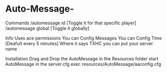 # Auto-Message-

Commands
/automessage id [Toggle it for that specific player]
/automessage global [Toggle it globally]

Info
Uses ace permissions
You can Config Messages
You can Config Time [Deafult every 5 minutes]
Where it says TXHC you can put your server name



Installation
Drag and Drop the AutoMessage in the Resources folder
start AutoMessage in the server.cfg
exec resources/AutoMessage/aaconfig.cfg

